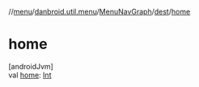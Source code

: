 //[menu](../../../../index.md)/[danbroid.util.menu](../../index.md)/[MenuNavGraph](../index.md)/[dest](index.md)/[home](home.md)

# home

[androidJvm]\
val [home](home.md): [Int](https://kotlinlang.org/api/latest/jvm/stdlib/kotlin/-int/index.html)
